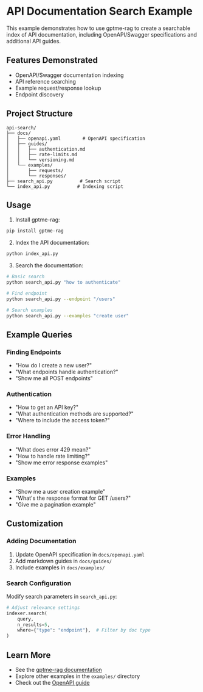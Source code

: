 # API Documentation Search Example

This example demonstrates how to use gptme-rag to create a searchable index of API documentation, including OpenAPI/Swagger specifications and additional API guides.

## Features Demonstrated

- OpenAPI/Swagger documentation indexing
- API reference searching
- Example request/response lookup
- Endpoint discovery

## Project Structure

```plaintext
api-search/
├── docs/
│   ├── openapi.yaml        # OpenAPI specification
│   ├── guides/
│   │   ├── authentication.md
│   │   ├── rate-limits.md
│   │   └── versioning.md
│   └── examples/
│       ├── requests/
│       └── responses/
├── search_api.py          # Search script
└── index_api.py          # Indexing script
```

## Usage

1. Install gptme-rag:
```bash
pip install gptme-rag
```

2. Index the API documentation:
```bash
python index_api.py
```

3. Search the documentation:
```bash
# Basic search
python search_api.py "how to authenticate"

# Find endpoint
python search_api.py --endpoint "/users"

# Search examples
python search_api.py --examples "create user"
```

## Example Queries

### Finding Endpoints
- "How do I create a new user?"
- "What endpoints handle authentication?"
- "Show me all POST endpoints"

### Authentication
- "How to get an API key?"
- "What authentication methods are supported?"
- "Where to include the access token?"

### Error Handling
- "What does error 429 mean?"
- "How to handle rate limiting?"
- "Show me error response examples"

### Examples
- "Show me a user creation example"
- "What's the response format for GET /users?"
- "Give me a pagination example"

## Customization

### Adding Documentation

1. Update OpenAPI specification in `docs/openapi.yaml`
2. Add markdown guides in `docs/guides/`
3. Include examples in `docs/examples/`

### Search Configuration

Modify search parameters in `search_api.py`:
```python
# Adjust relevance settings
indexer.search(
    query,
    n_results=5,
    where={"type": "endpoint"},  # Filter by doc type
)
```

## Learn More

- See the [gptme-rag documentation](https://github.com/ErikBjare/gptme-rag)
- Explore other examples in the `examples/` directory
- Check out the [OpenAPI guide](https://gptme.org/docs/openapi.html)
